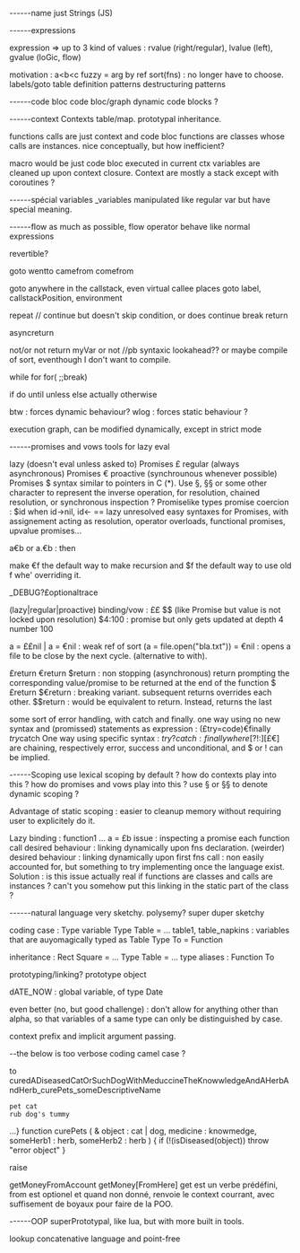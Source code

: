 ------name
just Strings (JS)

------expressions

expression => up to 3 kind of values : rvalue (right/regular), lvalue (left), gvalue (loGic, flow)

motivation : 
    a<b<c
    fuzzy =
    arg by ref
    sort(fns) : no longer have to choose.
    labels/goto
    table definition patterns
    destructuring patterns
    
------code bloc
code bloc/graph
dynamic code blocks ?


------context
Contexts
table/map. prototypal inheritance.


functions calls are just context and code bloc
functions are classes whose calls are instances.
nice conceptually, but how inefficient?

macro would be just code bloc executed in current ctx
variables are cleaned up upon context closure.
Context are mostly a stack except with coroutines ?

------spécial variables
_variables
manipulated like regular var but have special meaning.


------flow
as much as possible, flow operator behave like normal expressions

revertible?

goto
wentto
camefrom
comefrom

goto anywhere in the callstack, even virtual callee places
goto label, callstackPosition, environment

repeat // continue but doesn't skip condition, or does
continue
break
return

asyncreturn

not/or not
return myVar or not
//pb syntaxic lookahead?? or maybe compile of sort, eventhough I don't want to compile.

while
for
for( ;;break)

if
do
until
unless
else
actually
otherwise

btw : forces dynamic behaviour?
wlog : forces static behaviour ?

execution graph, can be modified dynamically, except in strict mode

------promises and vows
tools for lazy eval

lazy (doesn't eval unless asked to) Promises  £
regular (always asynchronous) Promises €
proactive (synchrounous whenever possible) Promises  $
syntax similar to pointers in C (*). Use §, §§ or some other character to represent the inverse operation, for resolution, chained resolution, or synchronous inspection ?
Promiselike types
promise coercion : $id when id->nil, id<- == lazy unresolved
easy syntaxes for Promises, with assignement acting as resolution, operator overloads, functional promises, upvalue promises...

a€b or a.€b : then

make €f the default way to make recursion
and $f the default way to use old f whe' overriding it.

_DEBUG?£optionaltrace

(lazy|regular|proactive) binding/vow : ££ $$ (like Promise but value is not locked upon resolution)
$4:100 : promise but only gets updated at depth 4 number 100

a = ££nil | a = €nil : weak ref of sort
(a = file.open("bla.txt")) = €nil : opens a file to be close by the next cycle. (alternative to with).


£return €return $return : non stopping (asynchronous) return prompting the corresponding value/promise to be returned at the end of the function
$£return $€return : breaking variant.
subsequent returns overrides each other.
$$return : would be equivalent to return. Instead, returns the last 

some sort of error handling, with catch and finally.
one way using no new syntax and (promissed) statements as expression :
          (£try=code)€finally $try$catch
One way using specific syntax : $try?catch:finally
where [?!:][£€$] are chaining, respectively error, success and unconditional, and $ or ! can be implied.

------Scoping
use lexical scoping by default ?
how do contexts play into this ?
how do promises and vows play into this ?   use § or §§ to denote dynamic scoping ?

Advantage of static scoping : easier to cleanup memory without requiring user to explicitely do it.

Lazy binding :
function1 ...
    a = £b
issue : inspecting a promise each function call
desired behaviour : linking dynamically upon fns declaration.
(weirder) desired behaviour : linking dynamically upon first fns call : non easily accounted for, but something to try implementing once the language exist.
Solution : is this issue actually real if functions are classes and calls are instances ? can't you somehow put this linking in the static part of the class ?

------natural language
very sketchy.
polysemy?
    super duper sketchy

coding case :
Type variable
Type Table = ...
table1, table_napkins : variables that are auyomagically typed as Table
Type To = Function

inheritance :
Rect Square = ...
Type Table = ...
type aliases :
Function To

prototyping/linking?
prototype object

dATE_NOW : global variable, of type Date

even better (no, but good challenge) : don't allow for anything other than alpha, so that variables of a same type can only be distinguished by case.


context prefix and implicit argument passing.

--the below is too verbose
coding camel case ?

to curedADiseasedCatOrSuchDogWithMeduccineTheKnowwledgeAndAHerbAndHerb_curePets_someDescriptiveName

    
    pet cat
    rub dog's tummy
...}
function curePets ( & object : cat | dog, medicine : knowmedge, someHerb1 : herb, someHerb2 : herb ) {
    if (!(isDiseased(object)) throw "error object"
}

raise

getMoneyFromAccount
getMoney[FromHere] 
    get est un verbe prédéfini, from est optionel et quand non donné, renvoie le context courrant, avec suffisement de boyaux pour faire de la POO.


------OOP
superPrototypal, like lua, but with more built in tools.

    
lookup concatenative language
    and point-free
